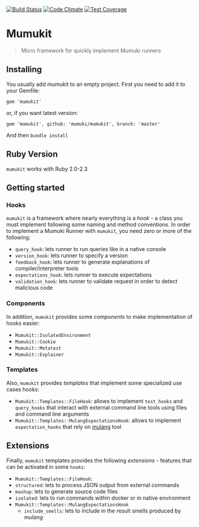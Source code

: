 [![Build Status](https://travis-ci.org/mumuki/mumukit.svg)](https://travis-ci.org/mumuki/mumukit)
[![Code Climate](https://codeclimate.com/github/mumuki/mumukit/badges/gpa.svg)](https://codeclimate.com/github/mumuki/mumukit)
[![Test Coverage](https://codeclimate.com/github/mumuki/mumukit/badges/coverage.svg)](https://codeclimate.com/github/mumuki/mumukit)

# Mumukit

> Micro framework for quickly implement Mumuki runners

## Installing

You usually add mumukit to an empty project. First you need to add it to your Gemfile:

```
gem 'mumukit'
```

or, if you want latest version:


```
gem 'mumukit', github: 'mumuki/mumukit', branch: 'master'
```

And then `bundle install`

## Ruby Version

`mumukit` works with Ruby 2.0-2.3

## Getting started

### Hooks

`mumukit` is a framework where nearly everything is a _hook_ - a class you must implement following some naming and method conventions.
In order to implement a Mumuki Runner with `mumukit`, you need zero or more of the following:

* `query_hook`: lets runner to run queries like in a native console
* `version_hook`: lets runner to specify a version
* `feedback_hook`: lets runner to generate explanations of compiler/interpreter tools
* `expectations_hook`: lets runner to execute expectations
* `validation_hook`: lets runner to validate request in order to detect malicious code

### Components

In addition, `mumukit` provides some _components_ to make implementation of hooks easier:

* `Mumukit::IsolatedEnvironment`
* `Mumukit::Cookie`
* `Mumukit::Metatest`
* `Mumukit::Explainer`

### Templates

Also, `mumukit` provides _templates_ that implement some specialized use cases hooks:

* `Mumukit::Templates::FileHook`: allows to implement `test_hooks` and `query_hooks` that interact with external command line tools using files and command line arguments
* `Mumukit::Templates::MulangExpectationsHook`: allows to implement `expectation_hooks` that rely on [mulang](https://github.com/mumuki/mulang) tool

## Extensions

Finally, `mumukit` templates provides the following _extensions_ - features that can be activated in some `hooks`:

*  `Mumukit::Templates::FileHook`:
  * `structured`: lets to process JSON output from external commands
  * `mashup`: lets to generate source code files
  * `isolated`: lets to run commands within docker or in native environment
* `Mumukit::Templates::MulangExpectationsHook`
  * `include_smells`: lets to include in the result smells produced by _mulang_